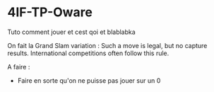 # 4IF-TP-Oware
Tuto comment jouer et cest qoi et blablabka


On fait la Grand Slam variation
: Such a move is legal, but no capture results. International competitions often follow this rule.


A faire : 

- Faire en sorte qu'on ne puisse pas jouer sur un 0